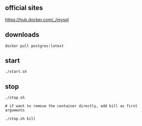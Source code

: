 ## official sites

https://hub.docker.com/_/mysql

## downloads

```
docker pull postgres:latest
```

## start
```
./start.sh
```

## stop

```
./stop.sh

# if want to remove the container directly, add kill as first arguments

./stop.sh kill
```